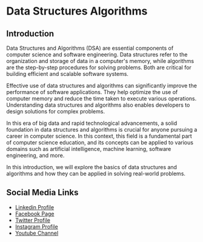 # Data Structures Algorithms

## Introduction

Data Structures and Algorithms (DSA) are essential components of computer science and software engineering. Data structures refer to the organization and storage of data in a computer's memory, while algorithms are the step-by-step procedures for solving problems. Both are critical for building efficient and scalable software systems.

Effective use of data structures and algorithms can significantly improve the performance of software applications. They help optimize the use of computer memory and reduce the time taken to execute various operations. Understanding data structures and algorithms also enables developers to design solutions for complex problems.

In this era of big data and rapid technological advancements, a solid foundation in data structures and algorithms is crucial for anyone pursuing a career in computer science. In this context, this field is a fundamental part of computer science education, and its concepts can be applied to various domains such as artificial intelligence, machine learning, software engineering, and more.

In this introduction, we will explore the basics of data structures and algorithms and how they can be applied in solving real-world problems.

Social Media Links
---

* [Linkedin Profile](https://www.linkedin.com/in/shalomshan-selvakumar-423aaa1aa/)
* [Facebook Page](https://web.facebook.com/selvakumar.shalomshan)
* [Twitter Profile](https://mobile.twitter.com/SHALOMSHANS)
* [Instagram Profile](https://www.instagram.com/shalomshanselvakumar/)
* [Youtube Channel](https://www.youtube.com/channel/UCeQfTqz1hxhe_Lt37I2JLDg)

